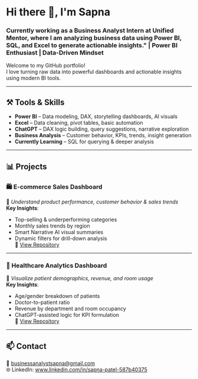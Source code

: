 # Hi there 👋, I'm Sapna  
### Currently working as a Business Analyst Intern at Unified Mentor, where I am analyzing business data using Power BI, SQL, and Excel to generate actionable insights." | Power BI Enthusiast | Data-Driven Mindset  

Welcome to my GitHub portfolio!  
I love turning raw data into powerful dashboards and actionable insights using modern BI tools.

---

## ⚒️ Tools & Skills

- **Power BI** – Data modeling, DAX, storytelling dashboards, AI visuals  
- **Excel** – Data cleaning, pivot tables, basic automation  
- **ChatGPT** – DAX logic building, query suggestions, narrative exploration  
- **Business Analysis** – Customer behavior, KPIs, trends, insight generation  
- **Currently Learning** – SQL for querying & deeper analysis  

---

## 📊 Projects

### 🛍️ E-commerce Sales Dashboard  
📌 *Understand product performance, customer behavior & sales trends*  
**Key Insights**:
- Top-selling & underperforming categories  
- Monthly sales trends by region  
- Smart Narrative AI visual summaries  
- Dynamic filters for drill-down analysis  
🔗 [View Repository](https://github.com/sapnaba07/ecommerce-sales-dashboard)

---

### 🏥 Healthcare Analytics Dashboard  
📌 *Visualize patient demographics, revenue, and room usage*  
**Key Insights**:
- Age/gender breakdown of patients  
- Doctor-to-patient ratio  
- Revenue by department and room occupancy  
- ChatGPT-assisted logic for KPI formulation  
🔗 [View Repository](https://github.com/sapnaba07/healthcare-analytics-dashboard)

---

## 📫 Contact  
📧 businessanalystsapna@gmail.com  
🌐 LinkedIn: www.linkedin.com/in/sapna-patel-587b40375

